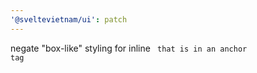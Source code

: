 ```yaml
---
'@sveltevietnam/ui': patch
---
```


negate "box-like" styling for inline <code> that is in an anchor tag
